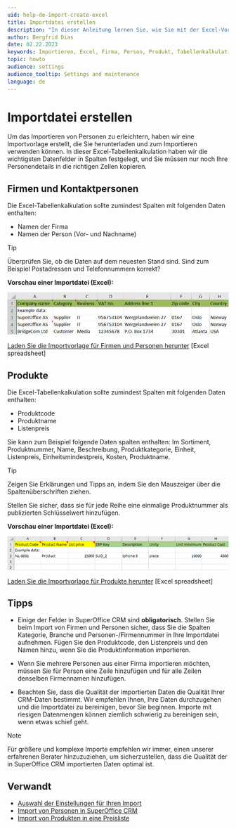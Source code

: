 ```yaml
---
uid: help-de-import-create-excel
title: Importdatei erstellen
description: "In dieser Anleitung lernen Sie, wie Sie mit der Excel-Vorlage eine Importdatei erstellen."
author: Bergfrid Dias
date: 02.22.2023
keywords: Importieren, Excel, Firma, Person, Produkt, Tabellenkalkulation
topic: howto
audience: settings
audience_tooltip: Settings and maintenance
language: de
---
```


# Importdatei erstellen

Um das Importieren von Personen zu erleichtern, haben wir eine Importvorlage erstellt, die Sie herunterladen und zum Importieren verwenden können. In dieser Excel-Tabellenkalkulation haben wir die wichtigsten Datenfelder in Spalten festgelegt, und Sie müssen nur noch Ihre Personendetails in die richtigen Zellen kopieren.

## Firmen und Kontaktpersonen

Die Excel-Tabellenkalkulation sollte zumindest Spalten mit folgenden Daten enthalten:

* Namen der Firma
* Namen der Person (Vor- und Nachname)

> [!TIP]
> Überprüfen Sie, ob die Daten auf dem neuesten Stand sind. Sind zum Beispiel Postadressen und Telefonnummern korrekt?

**Vorschau einer Importdatei (Excel):**

![Die Verwendung einer Importdatei ist der beste Weg, um alle Personen in SuperOffice CRM zu importieren -screenshot][img2]

[Laden Sie die Importvorlage für Firmen und Personen herunter][1] [Excel spreadsheet]

## Produkte

Die Excel-Tabellenkalkulation sollte zumindest Spalten mit folgenden Daten enthalten:

* Produktcode
* Produktname
* Listenpreis

Sie kann zum Beispiel folgende Daten spalten enthalten: Im Sortiment, Produktnummer, Name, Beschreibung, Produktkategorie, Einheit, Listenpreis, Einheitsmindestpreis, Kosten, Produktname.

> [!TIP]
> Zeigen Sie Erklärungen und Tipps an, indem Sie den Mauszeiger über die Spaltenüberschriften ziehen.
>
> Stellen Sie sicher, dass sie für jede Reihe eine einmalige Produktnummer als publizierten Schlüsselwert hinzufügen.

**Vorschau einer Importdatei (Excel):**

![Die Verwendung einer Importdatei ist der beste Weg, um alle Ihre Produkte in SuperOffice CRM zu importieren -screenshot][img5]

[Laden Sie die Importvorlage für Produkte herunter][2] [Excel spreadsheet]

## Tipps

* Einige der Felder in SuperOffice CRM sind **obligatorisch**. Stellen Sie beim Import von Firmen und Personen sicher, dass Sie die Spalten Kategorie, Branche und Personen-/Firmennummer in Ihre Importdatei aufnehmen. Fügen Sie den Produktcode, den Listenpreis und den Namen hinzu, wenn Sie die Produktinformation importieren.

* Wenn Sie mehrere Personen aus einer Firma importieren möchten, müssen Sie für Person eine Zeile hinzufügen und für alle Zeilen denselben Firmennamen hinzufügen.

* Beachten Sie, dass die Qualität der importierten Daten die Qualität Ihrer CRM-Daten bestimmt. Wir empfehlen Ihnen, Ihre Daten durchzugehen und die Importdatei zu bereinigen, bevor Sie beginnen. Importe mit riesigen Datenmengen können ziemlich schwierig zu bereinigen sein, wenn etwas schief geht.

> [!NOTE]
> Für größere und komplexe Importe empfehlen wir immer, einen unserer erfahrenen Berater hinzuzuziehen, um sicherzustellen, dass die Qualität der in SuperOffice CRM importierten Daten optimal ist.

## Verwandt

* [Auswahl der Einstellungen für Ihren Import][3]
* [Import von Personen in SuperOffice CRM][4]
* [Import von Produkten in eine Preisliste][5]

<!-- Referenced links -->
[1]: ../../../../assets/downloads/import-template-for-contacts.xlsx
[2]: ../../../../assets/downloads/import-template-products.xlsx
[3]: configure-import-settings.md
[4]: import-from-excel.md
[5]: import-products-from-excel.md

<!-- Referenced images -->
[img2]: ../../../../media/loc/en/admin/import-with-excel.jpg
[img5]: ../../../../media/loc/en/admin/preview-of-an-import-file.png
